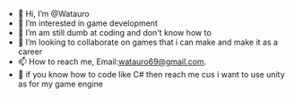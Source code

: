 - 👋 Hi, I’m @Watauro
- 👀 I’m interested in game development 
- 🌱 I’m am still dumb at coding and don't know how to
- 💞️ I’m looking to collaborate on games that i can make and make it as a career
- 📫 How to reach me, Email:watauro69@gmail.com.
- 🙏 if you know how to code like C# then reach me cus i want to use unity as for my game engine

<!---
Watauro/Watauro is a ✨ special ✨ repository because its `README.md` (this file) appears on your GitHub profile.
You can click the Preview link to take a look at your changes.
--->
